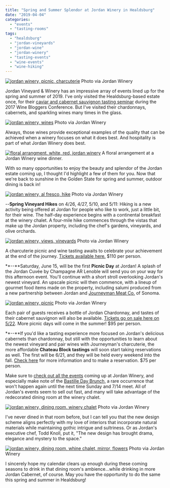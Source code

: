 ```yaml
---
title: "Spring and Summer Splendor at Jordan Winery in Healdsburg"
date: "2019-04-04"
categories:
  - "events"
  - "tasting-rooms"
tags:
  - "healdsburg"
  - "jordan-vineyards"
  - "jordan-wine"
  - "jordan-winery"
  - "tasting-events"
  - "wine-events"
  - "wine-hiking"
---
```





<div class="caption">

[![jordan winery, picnic, charcuterie](https://thegourmez-wpmedia.s3.amazonaws.com/2019/04/2017-6-13-Jordan-Winery-Summer-Picnic-Charcuterie-Chardonnay-FULL-SIZE-0540-500x334.jpg)](https://thegourmez-wpmedia.s3.amazonaws.com/2019/04/2017-6-13-Jordan-Winery-Summer-Picnic-Charcuterie-Chardonnay-FULL-SIZE-0540.jpg) Photo via Jordan Winery</div>


Jordan Vineyard & Winery has an impressive array of events lined up for the spring and summer of 2019. I've only visited the Healdsburg-based estate once, for their [caviar and cabernet sauvignon tasting seminar](https://thegourmez.com/2018/08/27/caviar-cabernet-sauvignon-jordan-winery-pairing/) during the 2017 Wine Bloggers Conference. But I've visited their chardonnays, cabernets, and sparkling wines many times in the glass.




<div class="caption">

[![jordan winery, wines](https://thegourmez-wpmedia.s3.amazonaws.com/2019/04/Jordan-Winery-Taste-of-Spring-Dinner-Event-Healdsburg__Z7A31621-500x334.jpg)](https://thegourmez-wpmedia.s3.amazonaws.com/2019/04/Jordan-Winery-Taste-of-Spring-Dinner-Event-Healdsburg__Z7A31621.jpg) Photo via Jordan Winery</div>


Always, those wines provide exceptional examples of the quality that can be achieved when a winery focuses on what it does best. And hospitality is part of what Jordan Winery does best.




<div class="caption">

[![floral arrangment, white, red, jordan winery](https://thegourmez-wpmedia.s3.amazonaws.com/2019/04/2017_WBC_261-500x334.jpg)](https://thegourmez-wpmedia.s3.amazonaws.com/2019/04/2017_WBC_261.jpg) A floral arrangement at a Jordan Winery wine dinner.</div>


With so many opportunities to enjoy the beauty and splendor of the Jordan estate coming up, I thought I'd highlight a few of them for you. Now that we're back to sunshine in the Golden State for spring and summer, outdoor dining is back in!




<div class="caption">

[![jordan winery, al fresco, hike](https://thegourmez-wpmedia.s3.amazonaws.com/2019/04/Jordan-Winery-Spring-Vineyard-Hike-Healdsburg_Z7A81421-500x297.jpg)](https://thegourmez-wpmedia.s3.amazonaws.com/2019/04/Jordan-Winery-Spring-Vineyard-Hike-Healdsburg_Z7A81421.jpg) Photo via Jordan Winery</div>


\--**Spring Vineyard Hikes** on 4/26, 4/27, 5/10, and 5/11: Hiking is a new activity being offered at Jordan for people who like to work, just a little bit, for their wine. The half-day experience begins with a continental breakfast at the winery chalet. A four-mile hike commences through the vistas that make up the Jordan property, including the chef's gardens, vineyards, and olive orchards.




<div class="caption">

[![jordan winery, views, vineyards](https://thegourmez-wpmedia.s3.amazonaws.com/2019/04/jordan-hike-500x297.jpg)](https://thegourmez-wpmedia.s3.amazonaws.com/2019/04/jordan-hike.jpg) Photo via Jordan Winery</div>


A charcuterie picnic and wine tasting awaits to celebrate your achievement at the end of the journey. [Tickets available here.](https://www.jordanwinery.com/events/spring-vineyard-hike) $110 per person.

**\--**Saturday, June 15, will be the first **Picnic Day** at Jordan! A splash of the Jordan Cuvée by Champagne AR Lenoble will send you on your way for this afternoon event. You'll continue with a short stroll overlooking Jordan's newest vineyard. An upscale picnic will then commence, with a lineup of gourmet food items made on the property, including salumi produced from a new partnership between Jordan and [Journeyman Meat Co.](https://journeymanmeat.com/) of Sonoma.




<div class="caption">

[![jordan winery, picnic](https://thegourmez-wpmedia.s3.amazonaws.com/2019/04/Jordan-Winery-Ultimate-Picnic-Basket-08_28_18_JORDAN_0299-500x334.jpg)](https://thegourmez-wpmedia.s3.amazonaws.com/2019/04/Jordan-Winery-Ultimate-Picnic-Basket-08_28_18_JORDAN_0299.jpg) Photo via Jordan Winery</div>


Each pair of guests receives a bottle of Jordan Chardonnay, and tastes of their cabernet sauvignon will also be available. [Tickets go on sale here on 5/22](https://www.jordanwinery.com/events/picnic-lunch-jordan-winery). More picnic days will come in the summer! $95 per person.

**\--**If you'd like a tasting experience more focused on Jordan's delicious cabernets than chardonnay, but still with the opportunities to learn about the newest vineyard and pair wines with Journeyman's charcuterie, the more affordable **Chateau Block tastings** will soon start taking reservations as well. The first will be 6/21, and they will be held every weekend into the fall. [Check here](https://www.jordanwinery.com/visit/tours-and-tastings/chateau-block-outdoor-wine-tasting) for more information and to make a reservation. $75 per person.

Make sure to [check out all the events](https://www.jordanwinery.com/events/calendar) coming up at Jordan Winery, and especially make note of the [Bastille Day Brunch,](https://www.jordanwinery.com/rewards/bastille-day-dinner) a rare occurrence that won't happen again until the next time Sunday and 7/14 meet. All of Jordan's events seem to sell out fast, and many will take advantage of the redecorated dining room at the winery chalet.




<div class="caption">

[![jordan winery, dining room, winery chalet](https://thegourmez-wpmedia.s3.amazonaws.com/2019/04/Jordan-Winery-Dining-Room-by-KimCarroll.com-3-500x334.jpg)](https://thegourmez-wpmedia.s3.amazonaws.com/2019/04/Jordan-Winery-Dining-Room-by-KimCarroll.com-3.jpg) Photo via Jordan Winery</div>


I've never dined in that room before, but I can tell you that the new design scheme aligns perfectly with my love of interiors that incorporate natural materials while maintaining gothic intrigue and sultriness. Or as Jordan's executive chef, Todd Knoll, put it, "The new design has brought drama, elegance and mystery to the space."




<div class="caption">

[![jordan winery, dining room, whine chalet, mirror, flowers](https://thegourmez-wpmedia.s3.amazonaws.com/2019/04/Jordan-Winery-Dining-Room-by-Jose-Manuel-Alorda_8-375x500.jpg)](https://thegourmez-wpmedia.s3.amazonaws.com/2019/04/Jordan-Winery-Dining-Room-by-Jose-Manuel-Alorda_8.jpg) Photo via Jordan Winery</div>


I sincerely hope my calendar clears up enough during these coming seasons to drink in that dining room's ambience…while drinking in more Jordan Cabernet, of course. May you have the opportunity to do the same this spring and summer in Healdsburg!
